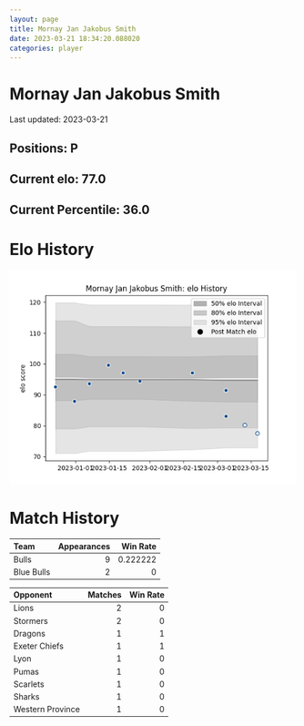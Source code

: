 ```yaml
---  
layout: page  
title: Mornay Jan Jakobus Smith  
date: 2023-03-21 18:34:20.088020  
categories: player  
---
```

# Mornay Jan Jakobus Smith


Last updated: 2023-03-21
## Positions: P

## Current elo: 77.0

## Current Percentile: 36.0

# Elo History


![elo history](history_MornayJanJakobusSmith.png)
# Match History


| Team       |   Appearances |   Win Rate |
|:-----------|--------------:|-----------:|
| Bulls      |             9 |   0.222222 |
| Blue Bulls |             2 |   0        |

| Opponent         |   Matches |   Win Rate |
|:-----------------|----------:|-----------:|
| Lions            |         2 |          0 |
| Stormers         |         2 |          0 |
| Dragons          |         1 |          1 |
| Exeter Chiefs    |         1 |          1 |
| Lyon             |         1 |          0 |
| Pumas            |         1 |          0 |
| Scarlets         |         1 |          0 |
| Sharks           |         1 |          0 |
| Western Province |         1 |          0 |
